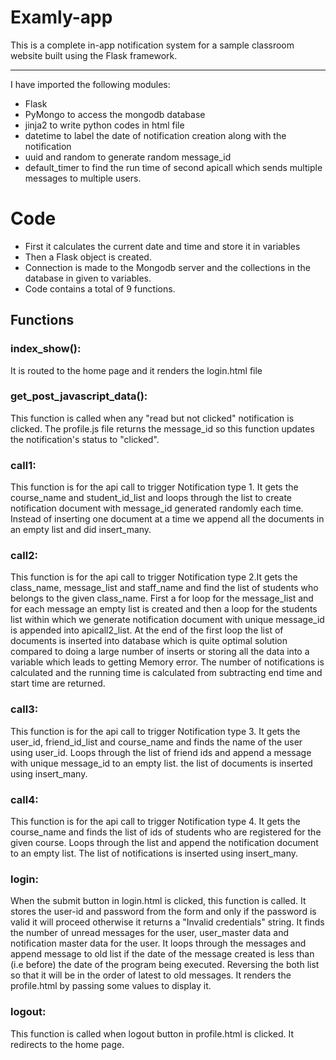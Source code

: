 Examly-app
=====
This is a complete in-app notification system  for a sample classroom website built using the Flask framework.

* * *
I have imported the following modules:
* Flask 
* PyMongo to access the mongodb database
* jinja2 to write python codes in html file 
* datetime to label the date of notification creation along with the notification
* uuid and random to generate random message_id
* default_timer to find the run time of second apicall which sends multiple messages to multiple users. 

# Code
- First it calculates the current date and time and store it in variables
- Then a Flask object is created.
- Connection is made to the Mongodb server and the collections in the database in given to variables.
- Code contains a total of 9 functions.
## Functions
### index_show():
It is routed to the home page and it renders the login.html file
### get_post_javascript_data():
This function is called when any "read but not clicked" notification is clicked. The profile.js file returns the message_id so this function updates the notification's status to "clicked".
### call1:
This function is for the api call to trigger Notification type 1. It gets the course_name and student_id_list and loops through the list to create notification document with message_id generated randomly each time. Instead of inserting one document at a time we append all the documents in an empty list and did insert_many.
### call2:
This function is for the api call to trigger Notification type 2.It gets the class_name, message_list and staff_name and find the list of students who belongs to the given class_name. First a for loop for the message_list and for each message an empty list is created and then a loop for the students list within which we generate notification document with unique message_id is appended into apicall2_list.  At the end of the first loop the list of documents is inserted into database which is quite optimal solution compared to doing a large number of inserts or storing all the data into a variable which leads to getting Memory error. The number of notifications is calculated and the running time is calculated from subtracting end time and start time are returned.
### call3:
This function is for the api call to trigger Notification type 3. It gets the user_id, friend_id_list and course_name and finds the name of the user using user_id. Loops through the list of friend ids and append a message with unique message_id to an empty list. the list of documents is inserted using insert_many.
### call4:
This function is for the api call to trigger Notification type 4. It gets the course_name and finds the list of ids of students who are registered for the given course. Loops through the list and append the notification document to an empty list. The list of notifications is inserted using insert_many.
### login:
When the submit button in login.html is clicked, this function is called. It stores the user-id and password from the form and only if the password is valid it will proceed otherwise it returns a "Invalid credentials" string. It finds the number of unread messages for the user, user_master data and notification master data for the user. It loops through the messages and append message to old list if the date of the message created is less than (i.e before) the date of the program being executed. Reversing the both list so that it will be in the order of latest to old messages. It renders the profile.html by passing some values to display it.
### logout:
This function is called when logout button in profile.html is clicked. It redirects to the home page.
